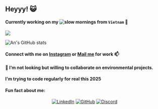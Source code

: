 ## Heyyy! :smiley_cat:

#### Currently working on my ![slow mornings]() from `Vietnam` :city_sunset:

![](https://komarev.com/ghpvc/?username=tnngoan&color=yellow) 

![An's GitHub stats](https://github-readme-stats.vercel.app/api?username=tnngoan&count_private=true&theme=react) 

#### Connect with me on [Instagram](https://www.instagram.com/nhu.ngo.an) or [Mail me](mailto:ngoan.n.tr@gmail.com) for work 📫 
#### 👯 I’m not looking but willing to collaborate on environmental projects.
#### I'm trying to code regularly for real this 2025
#### Fun fact about me:

<p align="center">
	<a href="https://www.linkedin.com/in/tnngoan/"><img src="https://img.icons8.com/bubbles/50/000000/linkedin.png" alt="LinkedIn"/></a>
	<a href="https://github.com/tnngoan"><img src="https://img.icons8.com/bubbles/50/000000/github.png" alt="GitHub"/></a>
	<a href="https://discord.com/users/ananananan#4847"><img src="https://img.icons8.com/bubbles/50/000000/discord.png" alt="Discord"/></a>
</p>
